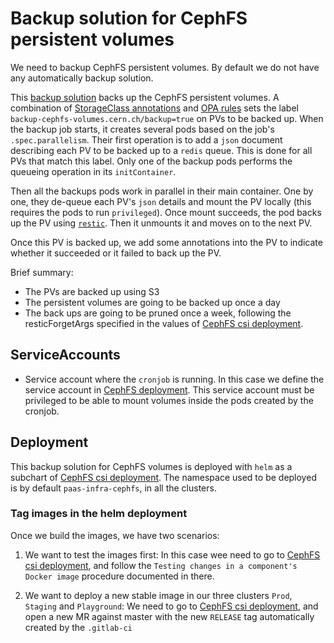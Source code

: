 # Backup solution for CephFS persistent volumes

We need to backup CephFS persistent volumes. By default we do not have any automatically backup solution.

This [backup solution](https://gitlab.cern.ch/paas-tools/storage/backup-cephfs-volumes) backs up the CephFS persistent volumes.
A combination of [StorageClass annotations](https://gitlab.cern.ch/paas-tools/infrastructure/cephfs-csi-deployment/blob/master/chart/templates/cephfs-storageclass.yaml)
and 
[OPA rules](https://gitlab.cern.ch/paas-tools/infrastructure/openpolicyagent/merge_requests/4) sets
the label `backup-cephfs-volumes.cern.ch/backup=true` on PVs to be backed up.
When the backup job starts, it creates several pods based on the job's `.spec.parallelism`. Their first operation is to add a `json` document describing each PV to be backed up
to a `redis` queue. This is done for all PVs that match this label.
Only one of the backup pods performs the queueing operation in its `initContainer`.

Then all the backups pods work in parallel in their main container. One by one, they de-queue each PV's `json` details and mount the PV locally (this requires the pods to run `privileged`). Once mount succeeds,
the pod backs up the PV using [`restic`](https://restic.net/). Then it unmounts it and moves on to the next PV.

Once this PV is backed up, we add some annotations into the PV to indicate whether it succeeded or it failed to back up the PV.

Brief summary:

- The PVs are backed up using S3
- The persistent volumes are going to be backed up once a day
- The back ups are going to be pruned once a week, following the resticForgetArgs specified in the values of
[CephFS csi deployment](https://gitlab.cern.ch/paas-tools/infrastructure/cephfs-csi-deployment).

## ServiceAccounts

- Service account where the `cronjob` is running. In this case we define the service account in [CephFS deployment](https://gitlab.cern.ch/paas-tools/infrastructure/cephfs-csi-deployment).
  This service account must be privileged to be able to mount volumes inside the pods created by the cronjob.

## Deployment

This backup solution for CephFS volumes is deployed with `helm` as a subchart of [CephFS csi deployment](https://gitlab.cern.ch/paas-tools/infrastructure/cephfs-csi-deployment).
The namespace used to be deployed is by default `paas-infra-cephfs`, in all the clusters.

### Tag images in the helm deployment

Once we build the images, we have two scenarios:

1. We want to test the images first:
   In this case wee need to go to [CephFS csi deployment](https://gitlab.cern.ch/paas-tools/infrastructure/cephfs-csi-deployment),
   and follow the `Testing changes in a component's Docker image` procedure documented in there.

2. We want to deploy a new stable image in our three clusters `Prod`, `Staging` and `Playground`:
   We need to go to [CephFS csi deployment](https://gitlab.cern.ch/paas-tools/infrastructure/cephfs-csi-deployment),
   and open a new MR against master with the new `RELEASE` tag automatically created by the `.gitlab-ci`
